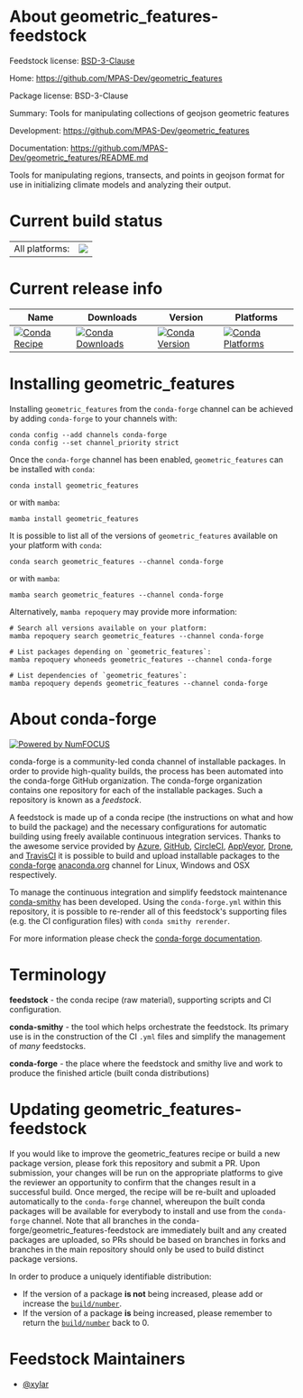 About geometric_features-feedstock
==================================

Feedstock license: [BSD-3-Clause](https://github.com/conda-forge/geometric_features-feedstock/blob/main/LICENSE.txt)

Home: https://github.com/MPAS-Dev/geometric_features

Package license: BSD-3-Clause

Summary: Tools for manipulating collections of geojson geometric features

Development: https://github.com/MPAS-Dev/geometric_features

Documentation: https://github.com/MPAS-Dev/geometric_features/README.md

Tools for manipulating regions, transects, and points in geojson format
for use in initializing climate models and analyzing their output.


Current build status
====================


<table><tr><td>All platforms:</td>
    <td>
      <a href="https://dev.azure.com/conda-forge/feedstock-builds/_build/latest?definitionId=6686&branchName=main">
        <img src="https://dev.azure.com/conda-forge/feedstock-builds/_apis/build/status/geometric_features-feedstock?branchName=main">
      </a>
    </td>
  </tr>
</table>

Current release info
====================

| Name | Downloads | Version | Platforms |
| --- | --- | --- | --- |
| [![Conda Recipe](https://img.shields.io/badge/recipe-geometric_features-green.svg)](https://anaconda.org/conda-forge/geometric_features) | [![Conda Downloads](https://img.shields.io/conda/dn/conda-forge/geometric_features.svg)](https://anaconda.org/conda-forge/geometric_features) | [![Conda Version](https://img.shields.io/conda/vn/conda-forge/geometric_features.svg)](https://anaconda.org/conda-forge/geometric_features) | [![Conda Platforms](https://img.shields.io/conda/pn/conda-forge/geometric_features.svg)](https://anaconda.org/conda-forge/geometric_features) |

Installing geometric_features
=============================

Installing `geometric_features` from the `conda-forge` channel can be achieved by adding `conda-forge` to your channels with:

```
conda config --add channels conda-forge
conda config --set channel_priority strict
```

Once the `conda-forge` channel has been enabled, `geometric_features` can be installed with `conda`:

```
conda install geometric_features
```

or with `mamba`:

```
mamba install geometric_features
```

It is possible to list all of the versions of `geometric_features` available on your platform with `conda`:

```
conda search geometric_features --channel conda-forge
```

or with `mamba`:

```
mamba search geometric_features --channel conda-forge
```

Alternatively, `mamba repoquery` may provide more information:

```
# Search all versions available on your platform:
mamba repoquery search geometric_features --channel conda-forge

# List packages depending on `geometric_features`:
mamba repoquery whoneeds geometric_features --channel conda-forge

# List dependencies of `geometric_features`:
mamba repoquery depends geometric_features --channel conda-forge
```


About conda-forge
=================

[![Powered by
NumFOCUS](https://img.shields.io/badge/powered%20by-NumFOCUS-orange.svg?style=flat&colorA=E1523D&colorB=007D8A)](https://numfocus.org)

conda-forge is a community-led conda channel of installable packages.
In order to provide high-quality builds, the process has been automated into the
conda-forge GitHub organization. The conda-forge organization contains one repository
for each of the installable packages. Such a repository is known as a *feedstock*.

A feedstock is made up of a conda recipe (the instructions on what and how to build
the package) and the necessary configurations for automatic building using freely
available continuous integration services. Thanks to the awesome service provided by
[Azure](https://azure.microsoft.com/en-us/services/devops/), [GitHub](https://github.com/),
[CircleCI](https://circleci.com/), [AppVeyor](https://www.appveyor.com/),
[Drone](https://cloud.drone.io/welcome), and [TravisCI](https://travis-ci.com/)
it is possible to build and upload installable packages to the
[conda-forge](https://anaconda.org/conda-forge) [anaconda.org](https://anaconda.org/)
channel for Linux, Windows and OSX respectively.

To manage the continuous integration and simplify feedstock maintenance
[conda-smithy](https://github.com/conda-forge/conda-smithy) has been developed.
Using the ``conda-forge.yml`` within this repository, it is possible to re-render all of
this feedstock's supporting files (e.g. the CI configuration files) with ``conda smithy rerender``.

For more information please check the [conda-forge documentation](https://conda-forge.org/docs/).

Terminology
===========

**feedstock** - the conda recipe (raw material), supporting scripts and CI configuration.

**conda-smithy** - the tool which helps orchestrate the feedstock.
                   Its primary use is in the construction of the CI ``.yml`` files
                   and simplify the management of *many* feedstocks.

**conda-forge** - the place where the feedstock and smithy live and work to
                  produce the finished article (built conda distributions)


Updating geometric_features-feedstock
=====================================

If you would like to improve the geometric_features recipe or build a new
package version, please fork this repository and submit a PR. Upon submission,
your changes will be run on the appropriate platforms to give the reviewer an
opportunity to confirm that the changes result in a successful build. Once
merged, the recipe will be re-built and uploaded automatically to the
`conda-forge` channel, whereupon the built conda packages will be available for
everybody to install and use from the `conda-forge` channel.
Note that all branches in the conda-forge/geometric_features-feedstock are
immediately built and any created packages are uploaded, so PRs should be based
on branches in forks and branches in the main repository should only be used to
build distinct package versions.

In order to produce a uniquely identifiable distribution:
 * If the version of a package **is not** being increased, please add or increase
   the [``build/number``](https://docs.conda.io/projects/conda-build/en/latest/resources/define-metadata.html#build-number-and-string).
 * If the version of a package **is** being increased, please remember to return
   the [``build/number``](https://docs.conda.io/projects/conda-build/en/latest/resources/define-metadata.html#build-number-and-string)
   back to 0.

Feedstock Maintainers
=====================

* [@xylar](https://github.com/xylar/)


<!-- dummy commit to enable rerendering -->

